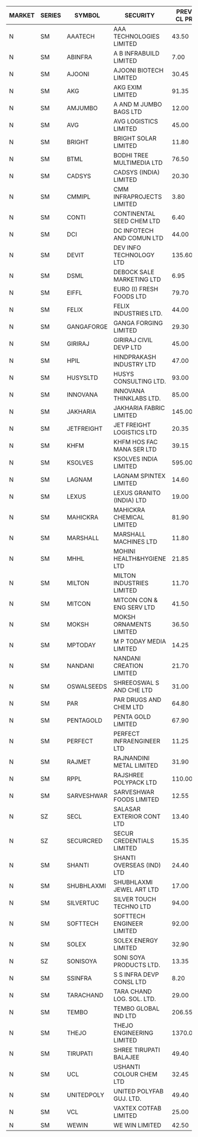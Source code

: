 


| MARKET | SERIES | SYMBOL | SECURITY | PREV CL PR | OPEN PRICE | HIGH PRICE | LOW PRICE | CLOSE PRICE | NET TRDVAL | NET TRDQTY | CORP IND | HI 52 WK | LO 52 WK |
| ----- | ----- | ----- | ----- | ----- | ----- | ----- | ----- | ----- | ----- | ----- | ----- | ----- | ----- |
| N | SM | AAATECH | AAA TECHNOLOGIES LIMITED | 43.50 | 42.10 | 42.20 | 42.10 | 42.20 | 252900.00 | 6000 |  | 48.00 | 42.00 |
| N | SM | ABINFRA | A B INFRABUILD LIMITED | 7.00 | 7.00 | 7.25 | 7.00 | 7.25 | 425000.00 | 60000 |  | 12.50 | 5.00 |
| N | SM | AJOONI | AJOONI BIOTECH LIMITED | 30.45 | 31.00 | 31.05 | 30.10 | 30.10 | 492800.00 | 16000 |  | 36.50 | 6.35 |
| N | SM | AKG | AKG EXIM LIMITED | 91.35 | 91.50 | 93.30 | 91.50 | 93.30 | 2954880.00 | 32000 |  | 94.80 | 32.00 |
| N | SM | AMJUMBO | A AND M JUMBO BAGS LTD | 12.00 | 12.05 | 12.30 | 11.40 | 11.40 | 3826000.00 | 320000 |  | 14.40 | 5.85 |
| N | SM | AVG | AVG LOGISTICS LIMITED | 45.00 | 45.25 | 46.60 | 45.05 | 46.60 | 220080.00 | 4800 |  | 69.00 | 23.10 |
| N | SM | BRIGHT | BRIGHT SOLAR LIMITED | 11.80 | 12.35 | 12.35 | 11.35 | 12.35 | 4198050.00 | 342000 |  | 14.50 | 4.70 |
| N | SM | BTML | BODHI TREE MULTIMEDIA LTD | 76.50 | 72.55 | 80.00 | 72.55 | 78.00 | 744120.00 | 9600 |  | 96.00 | 68.50 |
| N | SM | CADSYS | CADSYS (INDIA) LIMITED | 20.30 | 19.30 | 19.30 | 19.30 | 19.30 | 77200.00 | 4000 |  | 32.15 | 15.50 |
| N | SM | CMMIPL | CMM INFRAPROJECTS LIMITED | 3.80 | 3.95 | 3.95 | 3.95 | 3.95 | 11850.00 | 3000 |  | 8.05 | 2.25 |
| N | SM | CONTI | CONTINENTAL SEED CHEM LTD | 6.40 | 6.10 | 6.10 | 6.10 | 6.10 | 40662.60 | 6666 |  | 89.05 | 5.55 |
| N | SM | DCI | DC INFOTECH AND COMUN LTD | 44.00 | 41.50 | 41.50 | 41.50 | 41.50 | 124500.00 | 3000 |  | 45.50 | 39.00 |
| N | SM | DEVIT | DEV INFO TECHNOLOGY LTD | 135.60 | 134.75 | 134.75 | 134.75 | 134.75 | 202125.00 | 1500 |  | 139.55 | 57.00 |
| N | SM | DSML | DEBOCK SALE MARKETING LTD | 6.95 | 7.25 | 7.25 | 7.25 | 7.25 | 43500.00 | 6000 |  | 21.95 | 3.50 |
| N | SM | EIFFL | EURO (I) FRESH FOODS LTD | 79.70 | 80.00 | 81.00 | 80.00 | 81.00 | 193000.00 | 2400 |  | 115.25 | 64.80 |
| N | SM | FELIX | FELIX INDUSTRIES LTD. | 44.00 | 46.00 | 46.00 | 46.00 | 46.00 | 184000.00 | 4000 |  | 46.00 | 10.80 |
| N | SM | GANGAFORGE | GANGA FORGING LIMITED | 29.30 | 29.60 | 29.60 | 29.60 | 29.60 | 473600.00 | 16000 |  | 34.70 | 8.70 |
| N | SM | GIRIRAJ | GIRIRAJ CIVIL DEVP LTD | 45.00 | 43.00 | 43.00 | 43.00 | 43.00 | 51600.00 | 1200 |  | 47.05 | 20.95 |
| N | SM | HPIL | HINDPRAKASH INDUSTRY LTD | 47.00 | 47.00 | 47.00 | 47.00 | 47.00 | 141000.00 | 3000 |  | 47.00 | 40.20 |
| N | SM | HUSYSLTD | HUSYS CONSULTING LTD. | 93.00 | 93.00 | 93.00 | 93.00 | 93.00 | 186000.00 | 2000 |  | 131.85 | 20.50 |
| N | SM | INNOVANA | INNOVANA THINKLABS LTD. | 85.00 | 85.00 | 88.95 | 85.00 | 88.95 | 701000.00 | 8000 |  | 125.00 | 70.25 |
| N | SM | JAKHARIA | JAKHARIA FABRIC LIMITED | 145.00 | 144.00 | 144.00 | 144.00 | 144.00 | 115200.00 | 800 |  | 187.00 | 140.00 |
| N | SM | JETFREIGHT | JET FREIGHT LOGISTICS LTD | 20.35 | 19.35 | 19.35 | 19.35 | 19.35 | 77400.00 | 4000 |  | 21.60 | 11.90 |
| N | SM | KHFM | KHFM HOS FAC MANA SER LTD | 39.15 | 37.00 | 41.90 | 36.80 | 39.60 | 1654950.00 | 42000 |  | 41.90 | 22.20 |
| N | SM | KSOLVES | KSOLVES INDIA LIMITED | 595.00 | 600.00 | 615.00 | 595.00 | 615.00 | 723000.00 | 1200 |  | 661.50 | 102.05 |
| N | SM | LAGNAM | LAGNAM SPINTEX LIMITED | 14.60 | 14.75 | 14.75 | 14.75 | 14.75 | 44250.00 | 3000 |  | 19.65 | 6.60 |
| N | SM | LEXUS | LEXUS GRANITO (INDIA) LTD | 19.00 | 18.55 | 18.55 | 18.55 | 18.55 | 111300.00 | 6000 |  | 22.50 | 4.55 |
| N | SM | MAHICKRA | MAHICKRA CHEMICAL LIMITED | 81.90 | 79.80 | 79.80 | 79.80 | 79.80 | 119700.00 | 1500 |  | 92.90 | 70.00 |
| N | SM | MARSHALL | MARSHALL MACHINES LTD | 11.80 | 12.35 | 12.35 | 12.30 | 12.30 | 444450.00 | 36000 |  | 16.50 | 4.85 |
| N | SM | MHHL | MOHINI HEALTH&HYGIENE LTD | 21.85 | 22.85 | 22.90 | 22.85 | 22.90 | 480600.00 | 21000 |  | 23.60 | 11.35 |
| N | SM | MILTON | MILTON INDUSTRIES LIMITED | 11.70 | 11.70 | 11.70 | 11.70 | 11.70 | 51480.00 | 4400 |  | 16.35 | 7.00 |
| N | SM | MITCON | MITCON CON & ENG SERV LTD | 41.50 | 39.50 | 39.50 | 39.50 | 39.50 | 79000.00 | 2000 |  | 43.00 | 36.50 |
| N | SM | MOKSH | MOKSH ORNAMENTS LIMITED | 36.50 | 38.00 | 38.00 | 36.00 | 36.05 | 554250.00 | 15000 |  | 42.50 | 21.00 |
| N | SM | MPTODAY | M P TODAY MEDIA LIMITED | 14.25 | 14.25 | 14.25 | 14.00 | 14.00 | 56500.00 | 4000 |  | 22.10 | 9.70 |
| N | SM | NANDANI | NANDANI CREATION LIMITED | 21.70 | 20.75 | 20.75 | 20.75 | 20.75 | 103750.00 | 5000 |  | 24.30 | 7.35 |
| N | SM | OSWALSEEDS | SHREEOSWAL S AND CHE LTD | 31.00 | 29.80 | 29.80 | 29.80 | 29.80 | 834400.00 | 28000 |  | 50.45 | 21.80 |
| N | SM | PAR | PAR DRUGS AND CHEM LTD | 64.80 | 64.90 | 65.00 | 64.90 | 65.00 | 389600.00 | 6000 |  | 74.80 | 26.20 |
| N | SM | PENTAGOLD | PENTA GOLD LIMITED | 67.90 | 68.40 | 68.40 | 68.40 | 68.40 | 205200.00 | 3000 |  | 68.40 | 15.40 |
| N | SM | PERFECT | PERFECT INFRAENGINEER LTD | 11.25 | 10.70 | 10.70 | 10.70 | 10.70 | 449400.00 | 42000 |  | 12.75 | 10.45 |
| N | SM | RAJMET | RAJNANDINI METAL LIMITED | 31.90 | 30.70 | 31.30 | 30.70 | 31.05 | 744400.00 | 24000 |  | 41.30 | 23.85 |
| N | SM | RPPL | RAJSHREE POLYPACK LTD | 110.00 | 107.00 | 107.00 | 107.00 | 107.00 | 107000.00 | 1000 |  | 121.00 | 47.75 |
| N | SM | SARVESHWAR | SARVESHWAR FOODS LIMITED | 12.55 | 12.20 | 12.95 | 12.05 | 12.20 | 137440.00 | 11200 |  | 15.10 | 8.45 |
| N | SZ | SECL | SALASAR EXTERIOR CONT LTD | 13.40 | 14.00 | 14.00 | 14.00 | 14.00 | 42000.00 | 3000 |  | 14.00 | 11.95 |
| N | SZ | SECURCRED | SECUR CREDENTIALS LIMITED | 15.35 | 14.65 | 16.10 | 14.60 | 16.10 | 73050.00 | 4800 |  | 19.85 | 14.60 |
| N | SM | SHANTI | SHANTI OVERSEAS (IND) LTD | 24.40 | 23.20 | 23.20 | 23.20 | 23.20 | 104400.00 | 4500 |  | 24.65 | 14.00 |
| N | SM | SHUBHLAXMI | SHUBHLAXMI JEWEL ART LTD | 17.00 | 17.85 | 17.85 | 17.85 | 17.85 | 17850.00 | 1000 |  | 43.90 | 12.05 |
| N | SM | SILVERTUC | SILVER TOUCH TECHNO LTD | 94.00 | 89.05 | 92.25 | 89.05 | 91.75 | 1276750.00 | 14000 |  | 120.00 | 81.00 |
| N | SM | SOFTTECH | SOFTTECH ENGINEER LIMITED | 92.00 | 95.45 | 95.45 | 93.50 | 93.50 | 302320.00 | 3200 |  | 97.00 | 32.45 |
| N | SM | SOLEX | SOLEX ENERGY LIMITED | 32.90 | 32.80 | 32.80 | 32.80 | 32.80 | 65600.00 | 2000 |  | 38.00 | 19.20 |
| N | SZ | SONISOYA | SONI SOYA PRODUCTS LTD. | 13.35 | 12.70 | 12.70 | 12.70 | 12.70 | 76200.00 | 6000 |  | 14.30 | 12.70 |
| N | SM | SSINFRA | S S INFRA DEVP CONSL LTD | 8.20 | 8.20 | 8.20 | 8.20 | 8.20 | 49200.00 | 6000 |  | 14.45 | 5.65 |
| N | SM | TARACHAND | TARA CHAND LOG. SOL. LTD. | 29.00 | 29.00 | 29.00 | 29.00 | 29.00 | 10846000.00 | 374000 |  | 42.75 | 21.10 |
| N | SM | TEMBO | TEMBO GLOBAL IND LTD | 206.55 | 185.10 | 240.00 | 185.10 | 220.05 | 14627600.00 | 70000 |  | 240.00 | 115.00 |
| N | SM | THEJO | THEJO ENGINEERING LIMITED | 1370.00 | 1271.00 | 1370.00 | 1271.00 | 1330.20 | 532080.00 | 400 |  | 1469.00 | 350.55 |
| N | SM | TIRUPATI | SHREE TIRUPATI BALAJEE | 49.40 | 48.20 | 48.20 | 46.95 | 46.95 | 2454450.00 | 51000 |  | 72.25 | 22.40 |
| N | SM | UCL | USHANTI COLOUR CHEM LTD | 32.45 | 32.75 | 33.90 | 30.25 | 30.30 | 1036100.00 | 32000 |  | 39.40 | 20.50 |
| N | SM | UNITEDPOLY | UNITED POLYFAB GUJ. LTD. | 49.40 | 49.35 | 49.35 | 49.35 | 49.35 | 148050.00 | 3000 |  | 59.75 | 5.95 |
| N | SM | VCL | VAXTEX COTFAB LIMITED | 25.00 | 24.60 | 24.60 | 23.75 | 23.75 | 437100.00 | 18000 |  | 27.35 | 15.20 |
| N | SM | WEWIN | WE WIN LIMITED | 42.50 | 42.50 | 42.50 | 42.50 | 42.50 | 127500.00 | 3000 |  | 88.00 | 41.65 |



